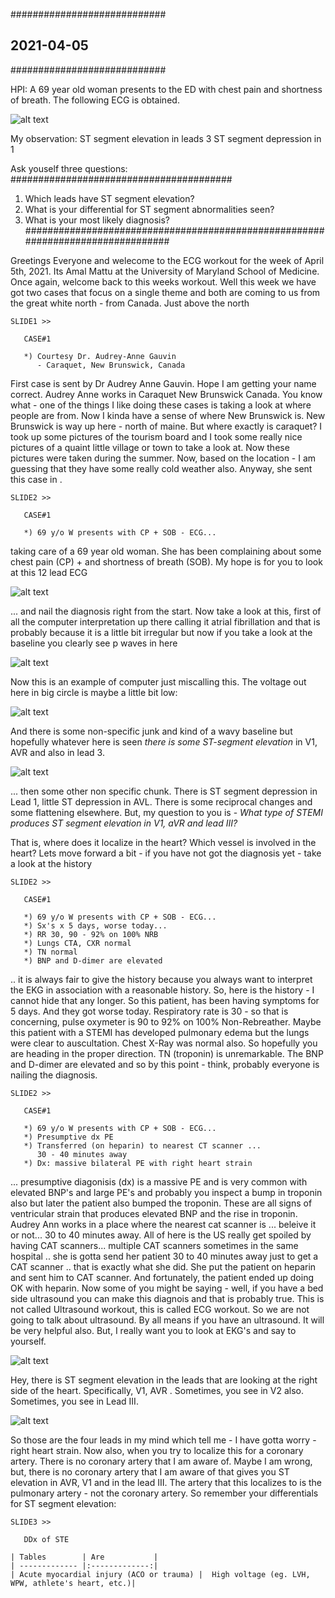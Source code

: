 ############################
## 2021-04-05
############################

HPI: A 69 year old woman presents to the ED with chest pain and shortness of breath. The following ECG is obtained. 

![alt text](https://raw.githubusercontent.com/sashank786monitrahealth/clinical-stuffs/main/ecg-works/2021-04-April/2021-04-05/Case-327.jpg)

My observation: ST segment elevation in leads 3
                ST segment depression in 1
                
Ask youself three questions:
########################################
1) Which leads have ST segment elevation?
2) What is your differential for ST segment abnormalities seen?
3) What is your most likely diagnosis?
################################################################################

Greetings Everyone and welecome to the ECG workout for the week of April 5th, 2021. Its Amal Mattu at the University of Maryland School of Medicine. Once again, welcome back to this weeks workout. Well this week we have got two cases that focus on a single theme and both are coming to us from the great white north - from Canada. Just above the north

~~~~~~~~~~~~~~~~~~~~~~~~~~~~~~~~~~~~~~~~~~~~~~~~~~~~~~
SLIDE1 >> 
 
   CASE#1
   
   *) Courtesy Dr. Audrey-Anne Gauvin
      - Caraquet, New Brunswick, Canada
~~~~~~~~~~~~~~~~~~~~~~~~~~~~~~~~~~~~~~~~~~~~~~~~~~~~~~

First case is sent by Dr Audrey Anne Gauvin. Hope I am getting your name correct. Audrey Anne works in Caraquet New Brunswick Canada. You know what - one of the things I like doing these cases is taking a look at where people are from. Now I kinda have a sense of where New Brunswick is. New Brunswick is way up here - north of maine. But where exactly is caraquet? I took up some pictures of the tourism board and I took some really nice pictures of a quaint little village or town to take a look at. Now these pictures were taken during the summer. Now, based on the location - I am guessing that they have some really cold weather also. Anyway, she sent this case in .


~~~~~~~~~~~~~~~~~~~~~~~~~~~~~~~~~~~~~~~~~~~~~~~~~~~~~~
SLIDE2 >> 
 
   CASE#1
   
   *) 69 y/o W presents with CP + SOB - ECG... 
~~~~~~~~~~~~~~~~~~~~~~~~~~~~~~~~~~~~~~~~~~~~~~~~~~~~~~

taking care of a 69 year old woman. She has been complaining about some chest pain (CP) + and shortness of breath (SOB). My hope is for you to look at this 12 lead ECG 

![alt text](https://raw.githubusercontent.com/sashank786monitrahealth/clinical-stuffs/main/ecg-works/2021-04-April/2021-04-05/2021-04-05-001.png)


... and nail the diagnosis right from the start. Now take a look at this, first of all the computer interpretation up there calling it atrial fibrillation and that is probably because it is a little bit irregular but now if you take a look at the baseline you clearly see p waves in here 


![alt text](https://raw.githubusercontent.com/sashank786monitrahealth/clinical-stuffs/main/ecg-works/2021-04-April/2021-04-05/2021-04-05-002-pwaves.png)


Now this is an example of computer just miscalling this. The voltage out here in big circle is maybe a little bit low:



![alt text](https://raw.githubusercontent.com/sashank786monitrahealth/clinical-stuffs/main/ecg-works/2021-04-April/2021-04-05/2021-04-05-003-low-voltage.png)

And there is some non-specific junk and kind of a wavy baseline but hopefully whatever here is seen *there is some ST-segment elevation* in V1, AVR and also in lead 3. 

![alt text](https://raw.githubusercontent.com/sashank786monitrahealth/clinical-stuffs/main/ecg-works/2021-04-April/2021-04-05/2021-04-05-004-S-T-elevation.png)

... then some other non specific chunk. There is ST segment depression in Lead 1, little ST depression in AVL. There is some reciprocal changes and some flattening elsewhere. But, my question to you is - *What type of STEMI produces ST segment elevation in V1, aVR and lead III?*

That is, where does it localize in the heart? Which vessel is involved in the heart? Lets move forward a bit - if you have not got the diagnosis yet - take a look at the history 


~~~~~~~~~~~~~~~~~~~~~~~~~~~~~~~~~~~~~~~~~~~~~~~~~~~~~~
SLIDE2 >> 
 
   CASE#1
   
   *) 69 y/o W presents with CP + SOB - ECG... 
   *) Sx's x 5 days, worse today...
   *) RR 30, 90 - 92% on 100% NRB
   *) Lungs CTA, CXR normal
   *) TN normal
   *) BNP and D-dimer are elevated
~~~~~~~~~~~~~~~~~~~~~~~~~~~~~~~~~~~~~~~~~~~~~~~~~~~~~~

.. it is always fair to give the history because you always want to interpret the EKG in association with a reasonable history. So, here is the history - I cannot hide that any longer. So this patient, has been having symptoms for 5 days. And they got worse today. Respiratory rate is 30 - so that is concerning, pulse oxymeter is 90 to 92% on 100% Non-Rebreather. Maybe this patient with a STEMI has developed pulmonary edema but the lungs were clear to auscultation. Chest X-Ray was normal also. So hopefully you are heading in the proper direction. TN (troponin) is unremarkable. The BNP and D-dimer are elevated and so by this point - think, probably everyone is nailing the diagnosis.

~~~~~~~~~~~~~~~~~~~~~~~~~~~~~~~~~~~~~~~~~~~~~~~~~~~~~~
SLIDE2 >> 
 
   CASE#1
   
   *) 69 y/o W presents with CP + SOB - ECG... 
   *) Presumptive dx PE
   *) Transferred (on heparin) to nearest CT scanner ...
      30 - 40 minutes away
   *) Dx: massive bilateral PE with right heart strain
~~~~~~~~~~~~~~~~~~~~~~~~~~~~~~~~~~~~~~~~~~~~~~~~~~~~~~

... presumptive diagonisis (dx) is a massive PE and is very common with elevated BNP's and large PE's and probably you inspect a bump in troponin also but later the patient also bumped the troponin. These are all signs of ventricular strain that produces elevated BNP and the rise in troponin. Audrey Ann works in a place where the nearest cat scanner is ... beleive it or not... 30 to 40 minutes away. All of here is the US really get spoiled by having CAT scanners... multiple CAT scanners sometimes in the same hospital .. she is gotta send her patient 30 to 40 minutes away just to get a CAT scanner .. that is exactly what she did. She put the patient on heparin and sent him to CAT scanner. And fortunately, the patient ended up doing OK with heparin. Now some of you might be saying - well, if you have a bed side ultrasound you can make this diagnois and that is probably true. This is not called Ultrasound workout, this is called ECG workout. So we are not going to talk about ultrasound. By all means if you have an ultrasound. It will be very helpful also. But, I really want you to look at EKG's and say to yourself. 

![alt text](https://raw.githubusercontent.com/sashank786monitrahealth/clinical-stuffs/main/ecg-works/2021-04-April/2021-04-05/2021-04-05-001.png)


Hey, there is ST segment elevation in the leads that are looking at the right side of the heart. Specifically, V1, AVR . Sometimes, you see in V2 also. Sometimes, you see in Lead III. 

![alt text](https://raw.githubusercontent.com/sashank786monitrahealth/clinical-stuffs/main/ecg-works/2021-04-April/2021-04-05/2021-04-05-005-Four-Leads-PE.png)

So those are the four leads in my mind which tell me - I have gotta worry - right heart strain. Now also, when you try to localize this for a coronary artery. There is no coronary artery that I am aware of. Maybe I am wrong, but, there is no coronary artery that I am aware of that gives you ST elevation in AVR, V1 and in the lead III. The artery that this localizes to is the pulmonary artery - not the coronary artery. So remember your differentials for ST segment elevation:


~~~~~~~~~~~~~~~~~~~~~~~~~~~~~~~~~~~~~~~~~~~~~~~~~~~~~~
SLIDE3 >> 
 
   DDx of STE

| Tables        | Are           |
| ------------- |:-------------:|
| Acute myocardial injury (ACO or trauma) |  High voltage (eg. LVH, WPW, athlete's heart, etc.)|
   
   
~~~~~~~~~~~~~~~~~~~~~~~~~~~~~~~~~~~~~~~~~~~~~~~~~~~~~~




